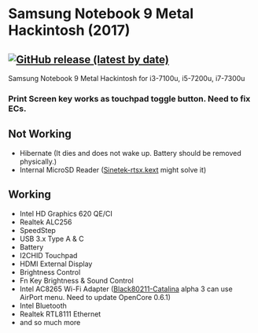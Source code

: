 # Samsung Notebook 9 Metal Hackintosh (2017)

[![GitHub release (latest by date)](https://img.shields.io/github/v/release/obbcth/Notebook9-Metal-Hackintosh)](https://github.com/obbcth/Notebook9-Metal-Hackintosh/releases)
-----
Samsung Notebook 9 Metal Hackintosh
for i3-7100u, i5-7200u, i7-7300u

### Print Screen key works as touchpad toggle button. Need to fix ECs.

## Not Working

- Hibernate (It dies and does not wake up. Battery should be removed physically.)
- Internal MicroSD Reader ([Sinetek-rtsx.kext](https://github.com/cholonam/Sinetek-rtsx) might solve it)

## Working

- Intel HD Graphics 620 QE/CI
- Realtek ALC256
- SpeedStep
- USB 3.x Type A & C
- Battery
- I2CHID Touchpad
- HDMI External Display
- Brightness Control
- Fn Key Brightness & Sound Control
- Intel AC8265 Wi-Fi Adapter ([Black80211-Catalina](https://github.com/usr-sse2/Black80211-Catalina) alpha 3 can use AirPort menu. Need to update OpenCore 0.6.1)
- Intel Bluetooth
- Realtek RTL8111 Ethernet
- and so much more
